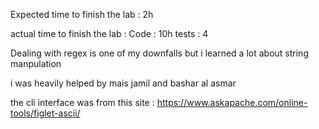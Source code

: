 Expected time to finish the lab : 2h

actual time to finish the lab :
Code : 10h
tests : 4


Dealing with regex is one of my downfalls but i learned a lot about string manpulation


i was heavily helped by mais jamil and bashar al asmar

the cli interface was from this site :
https://www.askapache.com/online-tools/figlet-ascii/
